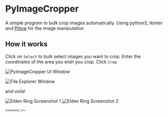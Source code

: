 # PyImageCropper
A simple program to bulk crop images automatically. Using python3, tkinter and [Pillow](https://python-pillow.org/) for the image manipulation

## How it works

Click on `Select` to bulk select images you want to crop. Enter the coordinates of the area you wish you crop. Click `Crop`

![PyImageCropper UI Window](https://i.imgur.com/8pMbYSl.png)

![File Explorer Window](https://i.imgur.com/OjBV5eu.png)

and voila!

![Elden Ring Screenshot 1](https://i.imgur.com/zQrQarF.jpg)
![Elden Ring Screenshot 2](https://i.imgur.com/cV9XrFO.jpg)

`<<<<<<:>~`
